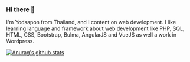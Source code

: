 ### Hi there 👋

I'm Yodsapon from Thailand, and I content on web development. I like learning language and framework about web development like PHP, SQL, HTML, CSS, Bootstrap, Bulma, AngularJS and VueJS as well a work in Wordpress.

[![Anurag's github stats](https://github-readme-stats.vercel.app/api?username=DJdai)](https://github.com/anuraghazra/github-readme-stats)
